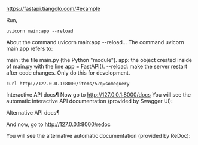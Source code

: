 
https://fastapi.tiangolo.com/#example

Run,

```
uvicorn main:app --reload
```

About the command uvicorn main:app --reload...
The command uvicorn main:app refers to:

main: the file main.py (the Python "module").
app: the object created inside of main.py with the line app = FastAPI().
--reload: make the server restart after code changes. Only do this for development.

```
curl http://127.0.0.1:8000/items/5?q=somequery
```

Interactive API docs¶
Now go to http://127.0.0.1:8000/docs
You will see the automatic interactive API documentation (provided by Swagger UI):

Alternative API docs¶

And now, go to http://127.0.0.1:8000/redoc

You will see the alternative automatic documentation (provided by ReDoc):